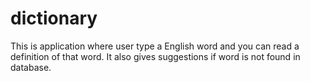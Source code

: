 # dictionary
This is application where user type a English word and you can read a definition of that word. It also gives suggestions if word is not found in database.
